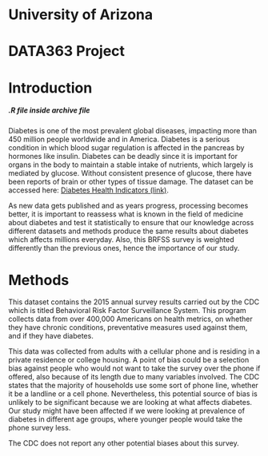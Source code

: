 <h1>University of Arizona</h1>
<h1>DATA363 Project</h1>
<h1>Introduction</h1>
<h5>.R file inside archive file</h5>

Diabetes is one of the most prevalent global diseases, impacting more than 450 million people worldwide and in America. Diabetes is a serious condition in which blood sugar regulation is affected in the pancreas by hormones like insulin. Diabetes can be deadly since it is important for organs in the body to maintain a stable intake of nutrients, which largely is mediated by glucose. Without consistent presence of glucose, there have been reports of brain or other types of tissue damage. The dataset can be accessed here: [Diabetes Health Indicators (link)](https://www.kaggle.com/datasets/alexteboul/diabetes-health-indicators-dataset).

As new data gets published and as years progress, processing becomes better, it is important to reassess what is known in the field of medicine about diabetes and test it statistically to ensure that our knowledge across different datasets and methods produce the same results about diabetes which affects millions everyday. Also, this BRFSS survey is weighted differently than the previous ones, hence the importance of our study.

<h1>Methods</h1>

This dataset contains the 2015 annual survey results carried out by the CDC which is titled Behavioral Risk Factor Surveillance System. This program collects data from over 400,000 Americans on health metrics, on whether they have chronic conditions, preventative measures used against them, and if they have diabetes.

This data was collected from adults with a cellular phone and is residing in a private residence or college housing. A point of bias could be a selection bias against people who would not want to take the survey over the phone if offered, also because of its length due to many variables involved. The CDC states that the majority of households use some sort of phone line, whether it be a landline or a cell phone. Nevertheless, this potential source of bias is unlikely to be significant because we are looking at what affects diabetes. Our study might have been affected if we were looking at prevalence of diabetes in different age groups, where younger people would take the phone survey less.

The CDC does not report any other potential biases about this survey.
